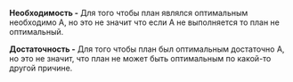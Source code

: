 **Необходимость -** Для того чтобы план являлся оптимальным необходимо А, но это не значит что если А не выполняется то план не оптимальный. 

**Достаточность -** Для того чтобы план был оптимальным достаточно А, но это не значит, что план не может быть оптимальным по какой-то другой причине.